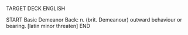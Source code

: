 TARGET DECK
ENGLISH

START
Basic
Demeanor
Back: n. (brit. Demeanour) outward behaviour or bearing. [latin minor threaten]
END
